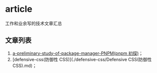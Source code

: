 # article

工作和业余写的技术文章汇总

## 文章列表

1. [a-preliminary-study-of-package-manager-PNPM(pnpm 初探)](a-preliminary-study-of-package-manager-PNPM/包管理器pnpm初探.pdf)；
2. [defensive-css(防御性 CSS)](./defensive-css/Defensive CSS(防御性 CSS).md)；
